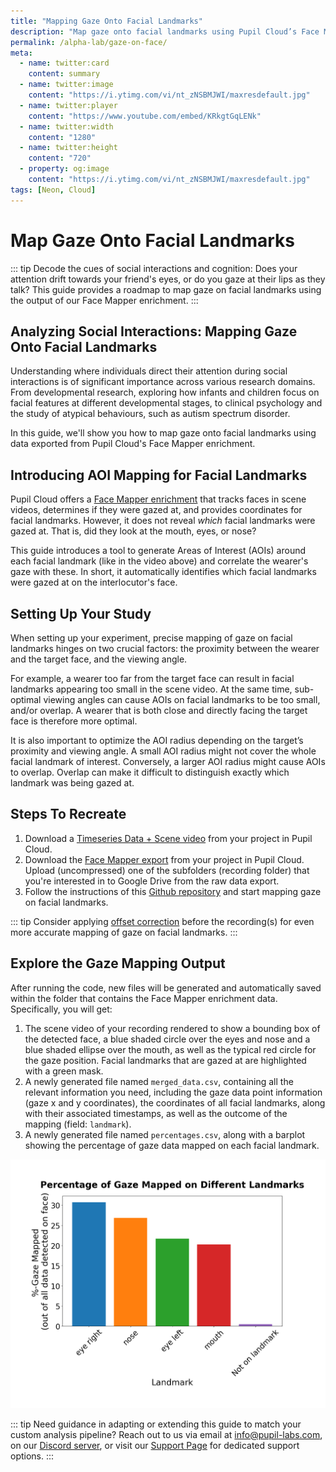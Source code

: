 ```yaml
---
title: "Mapping Gaze Onto Facial Landmarks"
description: "Map gaze onto facial landmarks using Pupil Cloud’s Face Mapper exported data."
permalink: /alpha-lab/gaze-on-face/
meta:
  - name: twitter:card
    content: summary
  - name: twitter:image
    content: "https://i.ytimg.com/vi/nt_zNSBMJWI/maxresdefault.jpg"
  - name: twitter:player
    content: "https://www.youtube.com/embed/KRkgtGqLENk"
  - name: twitter:width
    content: "1280"
  - name: twitter:height
    content: "720"
  - property: og:image
    content: "https://i.ytimg.com/vi/nt_zNSBMJWI/maxresdefault.jpg"
tags: [Neon, Cloud]
---
```


<script setup>
import TagLinks from '@components/TagLinks.vue'
</script>

# Map Gaze Onto Facial Landmarks

<TagLinks :tags="$frontmatter.tags" />

<Youtube src="KRkgtGqLENk"/>

::: tip
Decode the cues of social interactions and cognition: Does your attention drift towards your friend's eyes, or do you gaze at their lips as they talk? This guide provides a roadmap to map gaze on facial landmarks using the output of our Face Mapper enrichment.
:::

## Analyzing Social Interactions: Mapping Gaze Onto Facial Landmarks 

Understanding where individuals direct their attention during social interactions is of significant importance across various research domains. From developmental research, exploring how infants and children focus on facial features at different developmental stages, to clinical psychology and the study of atypical behaviours, such as autism spectrum disorder.

In this guide, we'll show you how to map gaze onto facial landmarks using data exported from Pupil Cloud's Face Mapper enrichment.

## Introducing AOI Mapping for Facial Landmarks 

Pupil Cloud offers a [Face Mapper enrichment](https://docs.pupil-labs.com/neon/pupil-cloud/enrichments/face-mapper/) that tracks faces in scene videos, determines if they were gazed at, and provides coordinates for facial landmarks. However, it does not reveal _which_ facial landmarks were gazed at. That is, did they look at the mouth, eyes, or nose?

This guide introduces a tool to generate Areas of Interest (AOIs) around each facial landmark (like in the video above) and correlate the wearer's gaze with these. In short, it automatically identifies which facial landmarks were gazed at on the interlocutor's face.

## Setting Up Your Study

When setting up your experiment, precise mapping of gaze on facial landmarks hinges on two crucial factors: the proximity between the wearer and the target face, and the viewing angle.

For example, a wearer too far from the target face can result in facial landmarks appearing too small in the scene video. At the same time, sub-optimal viewing angles can cause AOIs on facial landmarks to be too small, and/or overlap. A wearer that is both close and directly facing the target face is therefore more optimal.

It is also important to optimize the AOI radius depending on the target’s proximity and viewing angle. A small AOI radius might not cover the whole facial landmark of interest. Conversely, a larger AOI radius might cause AOIs to overlap. Overlap can make it difficult to distinguish exactly which landmark was being gazed at.

## Steps To Recreate
1. Download a [Timeseries Data + Scene video](https://docs.pupil-labs.com/neon/data-collection/data-format/) from your project in Pupil Cloud.
2. Download the [Face Mapper export](https://docs.pupil-labs.com/neon/pupil-cloud/enrichments/face-mapper/) from your project in Pupil Cloud.
Upload (uncompressed) one of the subfolders (recording folder) that you're interested in to Google Drive from the raw data export.
3. Follow the instructions of this [Github repository](https://github.com/pupil-labs/gaze-on-facial-landmarks) and start mapping gaze on facial landmarks.

::: tip
Consider applying [offset correction](https://docs.pupil-labs.com/neon/data-collection/offset-correction/#using-offset-correction-to-improve-gaze-accuracy) before the recording(s) for even more accurate mapping of gaze on facial landmarks. 
:::

## Explore the Gaze Mapping Output

After running the code, new files will be generated and automatically saved within the folder that contains the Face Mapper enrichment data. Specifically, you will get:

1. The scene video of your recording rendered to show a bounding box of the detected face, a blue shaded circle over the eyes and nose and a blue shaded ellipse over the mouth, as well as the typical red circle for the gaze position. Facial landmarks that are gazed at are highlighted with a green mask. 
2. A newly generated file named `merged_data.csv`, containing all the relevant information you need, including the gaze data point information (gaze x and y coordinates), the coordinates of all facial landmarks, along with their associated timestamps, as well as the outcome of the mapping (field: `landmark`). 
3. A newly generated file named `percentages.csv`, along with a barplot showing the percentage of gaze data mapped on each facial landmark.

![Mapping gaze on facial landmarks results](./barplot1.png)

::: tip
Need guidance in adapting or extending this guide to match your custom analysis pipeline? Reach out to us via email at [info@pupil-labs.com](mailto:info@pupil-labs.com), on our [Discord server](https://pupil-labs.com/chat/), or visit our [Support Page](https://pupil-labs.com/products/support/) for dedicated support options.
:::



